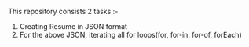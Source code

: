 This repository consists 2 tasks :-
1. Creating Resume in JSON format
2. For the above JSON, iterating all for loops(for, for-in, for-of, forEach)
